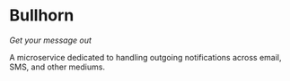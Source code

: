 # Bullhorn

_Get your message out_

A microservice dedicated to handling outgoing notifications across email, SMS, and other mediums.
